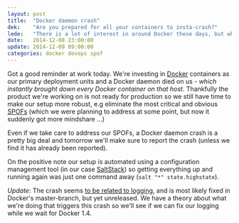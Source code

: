 ```yaml
---
layout: post
title:  "Docker daemon crash"
dek:    "Are you prepared for all your containers to insta-crash?" 
lede:   "There is a lot of interest in around Docker these days, but while adding a layer of indirection solves some problems there are also risks."
date:   2014-12-08 23:00:00
update: 2014-12-09 09:00:00
categories: docker devops spof
---
```

Got a good reminder at work today. We're investing in [Docker][docker] containers as our primary deployment units and a Docker daemon died on us - _which instantly brought down every Docker container on that host_. Thankfully the product we're working on is not ready for production so we still have time to make our setup more robust, e.g eliminate the most critical and obvious [SPOFs][spof] (which we were planning to address at some point, but now it suddenly got more mindshare ...)

Even if we take care to address our SPOFs, a Docker daemon crash is a pretty big deal and tomorrow we'll make sure to report the crash (unless we find it has already been reported).

On the positive note our setup is automated using a configuration management tool (in our case [SaltStack][salt]) so getting everything up and running again was just one command away (`salt "*" state.highstate`).

_Update_: The crash seems [to be related to logging][docker-issue-8832], and is most likely fixed in Docker's master-branch, but yet unreleased. We have a theory about what we're doing that triggers this crash so we'll see if we can fix our logging while we wait for Docker 1.4.


[docker]: https://docs.docker.com/
[spof]: http://en.wikipedia.org/wiki/Single_point_of_failure
[salt]: http://docs.saltstack.com/
[docker-issue-8832]: https://github.com/docker/docker/issues/8832

